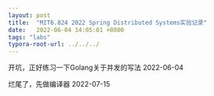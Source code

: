 ```yaml
---
layout: post
title:  "MIT6.824 2022 Spring Distributed Systems实验记录"
date:   2022-06-04 14:05:01 +0800
tags: "labs"
typora-root-url: ../../../
---
```




开坑，正好练习一下Golang关于并发的写法     2022-06-04

烂尾了，先做编译器 2022-07-15
